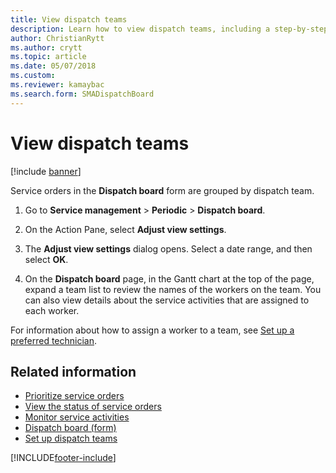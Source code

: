 ```yaml
---
title: View dispatch teams  
description: Learn how to view dispatch teams, including a step-by-step process for grouping dispatch boards by dispatch teams and additional resources.
author: ChristianRytt
ms.author: crytt
ms.topic: article
ms.date: 05/07/2018
ms.custom:
ms.reviewer: kamaybac
ms.search.form: SMADispatchBoard
---
```


# View dispatch teams

[!include [banner](../includes/banner.md)]

Service orders in the **Dispatch board** form are grouped by dispatch team.

1. Go to **Service management** \> **Periodic** \> **Dispatch board**.

1. On the Action Pane, select **Adjust view settings**.

1. The **Adjust view settings** dialog opens. Select a date range, and then select **OK**.

1. On the **Dispatch board** page, in the Gantt chart at the top of the page, expand a team list to review the names of the workers on the team. You can also view details about the service activities that are assigned to each worker.

For information about how to assign a worker to a team, see [Set up a preferred technician](set-up-preferred-technician.md).

## Related information

- [Prioritize service orders](prioritize-service-orders.md)
- [View the status of service orders](view-the-status-of-service-orders.md)
- [Monitor service activities](monitor-service-activities.md)
- [Dispatch board (form)](https://technet.microsoft.com/library/hh242789\(v=ax.60\))
- [Set up dispatch teams](set-up-dispatch-teams.md)

[!INCLUDE[footer-include](../../includes/footer-banner.md)]